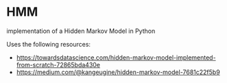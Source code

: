 # HMM

implementation of a Hidden Markov Model in Python


Uses the following resources:
- https://towardsdatascience.com/hidden-markov-model-implemented-from-scratch-72865bda430e
- https://medium.com/@kangeugine/hidden-markov-model-7681c22f5b9
